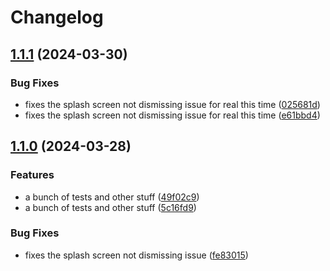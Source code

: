 # Changelog

## [1.1.1](https://github.com/joshreep/lap-counter/compare/v1.1.0...v1.1.1) (2024-03-30)


### Bug Fixes

* fixes the splash screen not dismissing issue for real this time ([025681d](https://github.com/joshreep/lap-counter/commit/025681d1e3256716ee7afd519efd0d374f0b5538))
* fixes the splash screen not dismissing issue for real this time ([e61bbd4](https://github.com/joshreep/lap-counter/commit/e61bbd46158a2bea96f9e4ff944d8a5ceb82fd7d))

## [1.1.0](https://github.com/joshreep/lap-counter/compare/v1.0.0...v1.1.0) (2024-03-28)


### Features

* a bunch of tests and other stuff ([49f02c9](https://github.com/joshreep/lap-counter/commit/49f02c986bc60b06af304b68bb592deb29f32227))
* a bunch of tests and other stuff ([5c16fd9](https://github.com/joshreep/lap-counter/commit/5c16fd982d371718e58771d54fe267ebc9059aac))


### Bug Fixes

* fixes the splash screen not dismissing issue ([fe83015](https://github.com/joshreep/lap-counter/commit/fe83015e5c385041fe6a27e012d98cf7b0d8c283))
